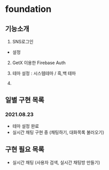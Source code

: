 # foundation

## 기능소개
1. SNS로그인
- 설정

2. GetX 이용한 Firebase Auth

3. 테마 설정 : 시스템테마 / 흑,백 테마

4.

## 일별 구현 목록
### 2021.08.23
- 테마 설정 완료
- 실시간 채팅 구현 중 (채팅하기, 대화목록 불러오기)

## 구현 필요 목록
- 실시간 채팅 (사용자 검색, 실시간 채팅방 만들기)